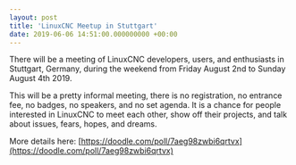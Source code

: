 ```yaml
---
layout: post
title: 'LinuxCNC Meetup in Stuttgart'
date: 2019-06-06 14:51:00.000000000 +00:00
---
```

There will be a meeting of LinuxCNC developers, users, and enthusiasts
in Stuttgart, Germany, during the weekend from Friday August 2nd to Sunday
August 4th 2019.

This will be a pretty informal meeting, there is no registration,
no entrance fee, no badges, no speakers, and no set agenda.  It is a
chance for people interested in LinuxCNC to meet each other, show off
their projects, and talk about issues, fears, hopes, and dreams.

More details here: [https://doodle.com/poll/7aeg98zwbi6qrtvx](https://doodle.com/poll/7aeg98zwbi6qrtvx)
